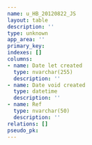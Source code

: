 ```yaml
---
name: u_HB_20120822_JS
layout: table
description: ''
type: unknown
app_area: ''
primary_key: 
indexes: []
columns:
- name: Date let created
  type: nvarchar(255)
  description: ''
- name: Date void created
  type: datetime
  description: ''
- name: Ref
  type: nvarchar(50)
  description: ''
relations: []
pseudo_pk: 
---
```


